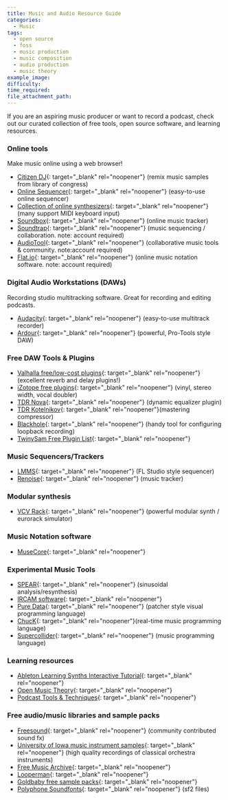 ```yaml
---
title: Music and Audio Resource Guide
categories:
  - Music
tags:
  - open source
  - foss
  - music production
  - music composition
  - audio production
  - music theory
example_image:
difficulty:
time_required:
file_attachment_path:
---
```


If you are an aspiring music producer or want to record a podcast, check out our curated collection of free tools, open source software, and learning resources.

### Online tools

Make music online using a web browser\!

* [Citizen DJ](https://citizen-dj.labs.loc.gov/){: target="_blank" rel="noopener"} (remix music samples from library of congress)
* [Online Sequencer](http://onlinesequencer.net){: target="_blank" rel="noopener"} (easy-to-use online sequencer)
* [Collection of online synthesizers](https://synth.playtronica.com/){: target="_blank" rel="noopener"} (many support MIDI keyboard input)
* [Soundbox](https://sb.bitsnbites.eu/){: target="_blank" rel="noopener"} (online music tracker)
* [Soundtrap](https://www.soundtrap.com/){: target="_blank" rel="noopener"} (music sequencing / collaboration. note: account required)
* [AudioTool](https://www.audiotool.com/){: target="_blank" rel="noopener"} (collaborative music tools & community. note:account required)
* [Flat.io](https://flat.io/){: target="_blank" rel="noopener"} (online music notation software. note: account required)

### Digital Audio Workstations (DAWs)

Recording studio multitracking software. Great for recording and editing podcasts.

* [Audacity](http://audacity.org/){: target="_blank" rel="noopener"} (easy-to-use multitrack recorder)
* [Ardour](https://ardour.org/){: target="_blank" rel="noopener"} (powerful, Pro-Tools style DAW)

### Free DAW Tools & Plugins

* [Valhalla free/low-cost plugins](https://valhalladsp.com/){: target="_blank" rel="noopener"} (excellent reverb and delay plugins\!)
* [iZotope free plugins](https://www.izotope.com/en/products/free-audio-plug-ins.html){: target="_blank" rel="noopener"} (vinyl, stereo width, vocal doubler)
* [TDR Nova](https://www.tokyodawn.net/tdr-nova/){: target="_blank" rel="noopener"} (dynamic equalizer plugin)
* [TDR Kotelnikov](https://www.tokyodawn.net/tdr-kotelnikov/){: target="_blank" rel="noopener"}(mastering compressor)
* [Blackhole](https://existential.audio/blackhole){: target="_blank" rel="noopener"} (handy tool for configuring loopback recording)
* [TwinySam Free Plugin List](https://twinysam.github.io/FreeAudioPluginList/){: target="_blank" rel="noopener"}

### Music Sequencers/Trackers

* [LMMS](https://lmms.io){: target="_blank" rel="noopener"} (FL Studio style sequencer)
* [Renoise](https://www.renoise.com/){: target="_blank" rel="noopener"} (music tracker)

### Modular synthesis

* [VCV Rack](https://vcvrack.com/){: target="_blank" rel="noopener"} (powerful modular synth / eurorack simulator)

### Music Notation software

* [MuseCore](https://musescore.org/en){: target="_blank" rel="noopener"}

### Experimental Music Tools

* [SPEAR](http://www.klingbeil.com/spear/){: target="_blank" rel="noopener"} (sinusoidal analysis/resynthesis)
* [IRCAM software](http://anasynth.ircam.fr/home/english/software){: target="_blank" rel="noopener"}
* [Pure Data](https://puredata.info/){: target="_blank" rel="noopener"} (patcher style visual programming language)
* [ChucK](https://chuck.cs.princeton.edu/){: target="_blank" rel="noopener"}(real-time music programming language)
* [Supercollider](https://supercollider.github.io/){: target="_blank" rel="noopener"} (music programming language)

### Learning resources

* [Ableton Learning Synths Interactive Tutorial](https://learningsynths.ableton.com/){: target="_blank" rel="noopener"}
* [Open Music Theory](http://openmusictheory.com/){: target="_blank" rel="noopener"}
* [Podcast Tools & Techniques](https://transom.org/topics/tools/){: target="_blank" rel="noopener"}

### Free audio/music libraries and sample packs

* [Freesound](https://freesound.org/){: target="_blank" rel="noopener"} (community contributed sound fx)
* [University of Iowa music instrument samples](http://theremin.music.uiowa.edu/MIS.html){: target="_blank" rel="noopener"} (high quality recordings of classical orchestra instruments)
* [Free Music Archive](https://freemusicarchive.org){: target="_blank" rel="noopener"}
* [Looperman](https://www.looperman.com/){: target="_blank" rel="noopener"}
* [Goldbaby free sample packs](https://www.goldbaby.co.nz/freestuff.html){: target="_blank" rel="noopener"}
* [Polyphone Soundfonts](polyphone-soundfonts.com/){: target="_blank" rel="noopener"} (sf2 files)

&nbsp;

&nbsp;
